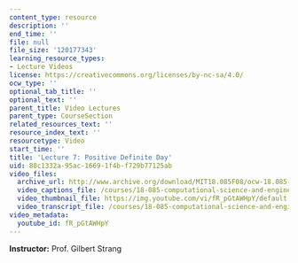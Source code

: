 ```yaml
---
content_type: resource
description: ''
end_time: ''
file: null
file_size: '120177343'
learning_resource_types:
- Lecture Videos
license: https://creativecommons.org/licenses/by-nc-sa/4.0/
ocw_type: ''
optional_tab_title: ''
optional_text: ''
parent_title: Video Lectures
parent_type: CourseSection
related_resources_text: ''
resource_index_text: ''
resourcetype: Video
start_time: ''
title: 'Lecture 7: Positive Definite Day'
uid: 88c1332a-95ac-1669-1f4b-f729b77125ab
video_files:
  archive_url: http://www.archive.org/download/MIT18.085F08/ocw-18.085-f08-lec07_300k.mp4
  video_captions_file: /courses/18-085-computational-science-and-engineering-i-fall-2008/055c3317b92157b8a110916d51f83dab_fR_pGtAWHpY.vtt
  video_thumbnail_file: https://img.youtube.com/vi/fR_pGtAWHpY/default.jpg
  video_transcript_file: /courses/18-085-computational-science-and-engineering-i-fall-2008/00910f79eb7c02cbba9121620bb6de2f_fR_pGtAWHpY.pdf
video_metadata:
  youtube_id: fR_pGtAWHpY
---
```


**Instructor:** Prof. Gilbert Strang

